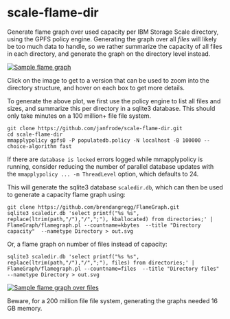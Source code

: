 # scale-flame-dir
Generate flame graph over used capacity per IBM Storage Scale directory, using the GPFS policy engine. Generating the graph over all *files* will likely be too much data to handle, so we rather summarize the capacity of all files in each directory, and generate the graph on the directory level instead.

[![Sample flame graph](https://tanso.net/scale-flame-dir/forum-lab.svg)](https://tanso.net/scale-flame-dir/forum-lab.svg)

Click on the image to get to a version that can be used to zoom into the directory structure, and hover on each box to get more details.

To generate the above plot, we first use the policy engine to list all files and sizes, and summarize this per directory in a sqlite3 database. This should only take minutes on a 100 million+ file file system.

```
git clone https://github.com/janfrode/scale-flame-dir.git
cd scale-flame-dir
mmapplypolicy gpfs0 -P populatedb.policy -N localhost -B 100000 --choice-algorithm fast
```

If there are ```database is locked``` errors logged while mmapplypolicy is running, consider reducing the number of parallel database updates with the ```mmapplypolicy ... -m ThreadLevel``` option, which defaults to 24.


This will generate the sqlite3 database ```scaledir.db```, which can then be used to generate a capacity flame graph using:

```
git clone https://github.com/brendangregg/FlameGraph.git
sqlite3 scaledir.db 'select printf("%s %s", replace(ltrim(path,"/"),"/",";"), kballocated) from directories;' | FlameGraph/flamegraph.pl --countname=kbytes  --title "Directory capacity"  --nametype Directory > out.svg
```

Or, a flame graph on number of files instead of capacity:

```
sqlite3 scaledir.db 'select printf("%s %s", replace(ltrim(path,"/"),"/",";"), files) from directories;' | FlameGraph/flamegraph.pl --countname=files  --title "Directory files"  --nametype Directory > out.svg
```
[![Sample flame graph over files](https://tanso.net/scale-flame-dir/forum-scale-files.svg)](https://tanso.net/scale-flame-dir/forum-scale-files.svg)

Beware, for a 200 million file file system, generating the graphs needed 16 GB memory.

